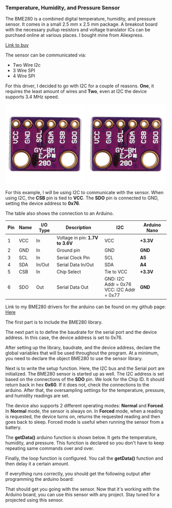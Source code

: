 ### Temperature, Humidity, and Pressure Sensor

The BME280 is a combined digital temperature, humidity, and pressure sensor. It comes in a small 2.5 mm x 2.5 mm package. A breakout board with the necessary pullup resistors and voltage translator ICs can be purchsed online at various places. I bought mine from Aliexpress.

[Link to buy](https://www.aliexpress.com/item/33052320902.html?spm=a2g0o.productlist.0.0.d96023892YdO9c&algo_pvid=8ee19218-7c1c-4fef-bfe3-3f53120eccb9&algo_expid=8ee19218-7c1c-4fef-bfe3-3f53120eccb9-1&btsid=225280c4-0977-47d0-8cf9-4e644d557fc9&ws_ab_test=searchweb0_0,searchweb201602_5,searchweb201603_52)

The sensor can be communicated via:
- Two Wire I2c
- 3 Wire SPI
- 4 Wire SPI

For this driver, I decided to go with I2C for a couple of reasons. **One**, it requires the least amount of wires and **Two**, even at I2C the device supports 3.4 MHz speed.

<img src="images/bme280_arduino_driver/bme280_back.jpg" width="250px" height="250px"> <img src="images/bme280_arduino_driver/bme280_back.jpg" width="250px" height="250px">

For this example, I will be using I2C to communicate with the sensor. When using I2C, the **CSB** pin is tied to **VCC**. The **SDO** pin is connected to GND, setting the device address to **0x76**.

The table also shows the connection to an Arduino.

<table>
						<thead>
							<tr>
								<th>Pin</th>
								<th>Name</th>
								<th>I/O Type</th>
								<th>Description</th>
								<th>I2C</th>
								<th>Arduino Nano</th>
							</tr>
						</thead>
						<tbody>
							<tr>
								<td>1</td>
								<td>VCC</td>
								<td>In</td>
								<td>Voltage in pin: <b>1.7V to 3.6V</b></td>
								<td>VCC</td>
								<td><b>+3.3V</b></td>
							</tr>
							<tr>
								<td>2</td>
								<td>GND</td>
								<td>In</td>
								<td>Ground pin</td>
								<td>GND</td>
								<td><b>GND</b></td>
							</tr>
							<tr>
								<td>3</td>
								<td>SCL</td>
								<td>In</td>
								<td>Serial Clock Pin</td>
								<td>SCL</td>
								<td><b>A5</b></td>
							</tr>
							<tr>
								<td>4</td>
								<td>SDA</td>
								<td>In/Out</td>
								<td>Serial Data In/Out</td>
								<td>SDA</td>
								<td><b>A4</b></td>
							</tr>
							<tr>
								<td>5</td>
								<td>CSB</td>
								<td>In</td>
								<td>Chip Select</td>
								<td>Tie to VCC</td>
								<td><b>+3.3V</b></td>
							</tr>
							<tr>
								<td>6</td>
								<td>SDO</td>
								<td>Out</td>
								<td>Serial Data Out</td>
								<td>GND: I2C Addr = 0x76<br>
									VCC: I2C Addr = 0x77
								</td>
								<td><b>GND</b></td>
							</tr>
						</tbody>
					</table>

Link to my BME280 drivers for the arduino can be found on my github page: [Here](https://github.com/hshah89/BME280_Arduino_Driver)

The first part is to include the BME280 library.

The next part is to define the baudrate for the serial port and the device address. In this case, the device address is set to 0x76.

After setting up the library, baudrate, and the device address, declare the global variables that will be used throughout the program. At a minimum, you need to declare the object BME280 to use the sensor library.

Next is to write the setup function. Here, the I2C bus and the Serial port are initialized. The BME280 sensor is started up as well. The I2C address is set based on the connections of the **SDO** pin. We look for the Chip ID. It should return back in hex **0x60**. If it does not, check the connections to the arduino.
After that, the oversampling settings for the temperature, pressure, and humidity readings are set.

The device also supports 2 different operating modes: **Normal** and **Forced**. In **Normal** mode, the sensor is always on. In **Forced** mode, when a reading is requested, the device turns on, returns the requested reading and then goes back to sleep. Forced mode is useful when running the sensor from a battery.

The **getData()** arduino function is shown below. It gets the temperature, humidity, and pressure. This function is declared so you don't have to keep repeating same commands over and over.

Finally, the loop function is configured. You call the **getData()** function and then delay it a certain amount.

If everything runs correctly, you should get the following output after programming the arduino board:

That should get you going with the sensor. Now that it's working with the Arduino board, you can use this sensor with any project. Stay tuned for a projected using this sensor.